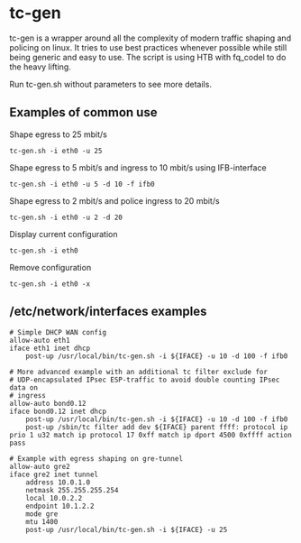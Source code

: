 # tc-gen
tc-gen is a wrapper around all the complexity of modern traffic shaping and
policing on linux. It tries to use best practices whenever possible while still
being generic and easy to use. The script is using HTB with fq_codel to do
the heavy lifting.

Run tc-gen.sh without parameters to see more details.

## Examples of common use
Shape egress to 25 mbit/s
    
    tc-gen.sh -i eth0 -u 25
Shape egress to 5 mbit/s and ingress to 10 mbit/s using IFB-interface

    tc-gen.sh -i eth0 -u 5 -d 10 -f ifb0
Shape egress to 2 mbit/s and police ingress to 20 mbit/s
    
    tc-gen.sh -i eth0 -u 2 -d 20
Display current configuration
    
    tc-gen.sh -i eth0
Remove configuration
    
    tc-gen.sh -i eth0 -x

## /etc/network/interfaces examples
    # Simple DHCP WAN config
    allow-auto eth1
    iface eth1 inet dhcp
        post-up /usr/local/bin/tc-gen.sh -i ${IFACE} -u 10 -d 100 -f ifb0

    # More advanced example with an additional tc filter exclude for
    # UDP-encapsulated IPsec ESP-traffic to avoid double counting IPsec data on
    # ingress
    allow-auto bond0.12
    iface bond0.12 inet dhcp
        post-up /usr/local/bin/tc-gen.sh -i ${IFACE} -u 10 -d 100 -f ifb0
        post-up /sbin/tc filter add dev ${IFACE} parent ffff: protocol ip prio 1 u32 match ip protocol 17 0xff match ip dport 4500 0xffff action pass

    # Example with egress shaping on gre-tunnel
    allow-auto gre2
    iface gre2 inet tunnel
        address 10.0.1.0
        netmask 255.255.255.254
        local 10.0.2.2
        endpoint 10.1.2.2
        mode gre
        mtu 1400
        post-up /usr/local/bin/tc-gen.sh -i ${IFACE} -u 25
